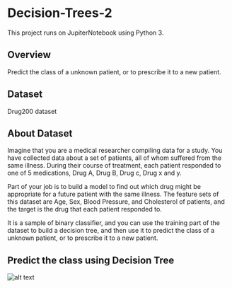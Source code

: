 # Decision-Trees-2
This project runs on JupiterNotebook using Python 3.
## Overview
Predict the class of a unknown patient, or to prescribe it to a new patient.
## Dataset
Drug200 dataset
## About Dataset
Imagine that you are a medical researcher compiling data for a study. You have collected data about a set of patients, all of whom suffered from the same illness. During their course of treatment, each patient responded to one of 5 medications, Drug A, Drug B, Drug c, Drug x and y.

Part of your job is to build a model to find out which drug might be appropriate for a future patient with the same illness. The feature sets of this dataset are Age, Sex, Blood Pressure, and Cholesterol of patients, and the target is the drug that each patient responded to.

It is a sample of binary classifier, and you can use the training part of the dataset to build a decision tree, and then use it to predict the class of a unknown patient, or to prescribe it to a new patient.
## Predict the class using Decision Tree
![alt text](https://drive.google.com/file/d/1E8YDh_dUPx4F6EX8Fh4Y14SJ8NMD-G1m/view?usp=sharing)
